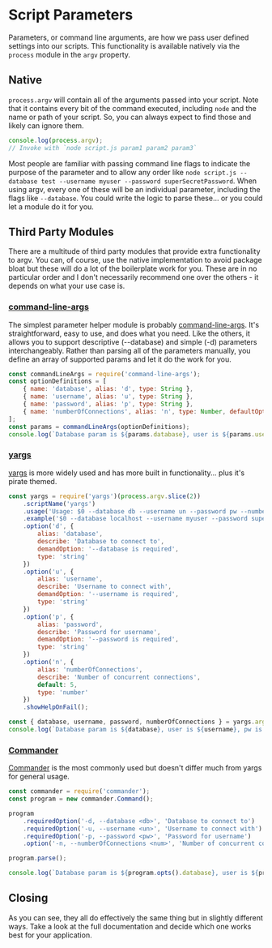 # Script Parameters
Parameters, or command line arguments, are how we pass user defined settings into our scripts.  This functionality is available natively via the `process` module in the `argv` property.

## Native
`process.argv` will contain all of the arguments passed into your script.  Note that it contains every bit of the command executed, including `node` and the name or path of your script.  So, you can always expect to find those and likely can ignore them.  

```javascript
console.log(process.argv);
// Invoke with `node script.js param1 param2 param3`
```

Most people are familiar with passing command line flags to indicate the purpose of the parameter and to allow any order like `node script.js --database test --username myuser --password superSecretPassword`.  When using argv, every one of these will be an individual parameter, including the flags like `--database`.  You could write the logic to parse these... or you could let a module do it for you.

## Third Party Modules
There are a multitude of third party modules that provide extra functionality to argv.  You can, of course, use the native implementation to avoid package bloat but these will do a lot of the boilerplate work for you.  These are in no particular order and I don't necessarily recommend one over the others - it depends on what your use case is.

### [command-line-args](https://www.npmjs.com/package/command-line-args)
The simplest parameter helper module is probably [command-line-args](https://www.npmjs.com/package/command-line-args).  It's straightforward, easy to use, and does what you need.  Like the others, it allows you to support descriptive (--database) and simple (-d) parameters interchangeably.  Rather than parsing all of the parameters manually, you define an array of supported params and let it do the work for you.

```javascript
const commandLineArgs = require('command-line-args');
const optionDefinitions = [
    { name: 'database', alias: 'd', type: String },
    { name: 'username', alias: 'u', type: String },
    { name: 'password', alias: 'p', type: String },
    { name: 'numberOfConnections', alias: 'n', type: Number, defaultOption: 5 },
];
const params = commandLineArgs(optionDefinitions);
console.log(`Database param is ${params.database}, user is ${params.username}, pw is ${params.password}, and number of connections is ${params.numberOfConnections}`);

```

### [yargs](https://www.npmjs.com/package/yargs)
[yargs](https://www.npmjs.com/package/yargs) is more widely used and has more built in functionality... plus it's pirate themed.
```javascript
const yargs = require('yargs')(process.argv.slice(2))
    .scriptName('yargs')
    .usage('Usage: $0 --database db --username un --password pw --numberOfConnections num')
    .example('$0 --database localhost --username myuser --password superSecret --numberOfConnections 5')
    .option('d', {
        alias: 'database',
        describe: 'Database to connect to',
        demandOption: '--database is required',
        type: 'string'
    })
    .option('u', {
        alias: 'username',
        describe: 'Username to connect with',
        demandOption: '--username is required',
        type: 'string'
    })
    .option('p', {
        alias: 'password',
        describe: 'Password for username',
        demandOption: '--password is required',
        type: 'string'
    })
    .option('n', {
        alias: 'numberOfConnections',
        describe: 'Number of concurrent connections',
        default: 5,
        type: 'number'
    })
    .showHelpOnFail();

const { database, username, password, numberOfConnections } = yargs.argv;
console.log(`Database param is ${database}, user is ${username}, pw is ${password}, and number of connections is ${numberOfConnections}`);
```



### [Commander](https://www.npmjs.com/package/commander)
[Commander](https://www.npmjs.com/package/commander) is the most commonly used but doesn't differ much from yargs for general usage.

```javascript
const commander = require('commander');
const program = new commander.Command();

program
    .requiredOption('-d, --database <db>', 'Database to connect to')
    .requiredOption('-u, --username <un>', 'Username to connect with')
    .requiredOption('-p, --password <pw>', 'Password for username')
    .option('-n, --numberOfConnections <num>', 'Number of concurrent connections', 5);

program.parse();

console.log(`Database param is ${program.opts().database}, user is ${program.opts().username}, pw is ${program.opts().password}, and number of connections is ${program.opts().numberOfConnections}`);
```

## Closing
As you can see, they all do effectively the same thing but in slightly different ways.  Take a look at the full documentation and decide which one works best for your application.